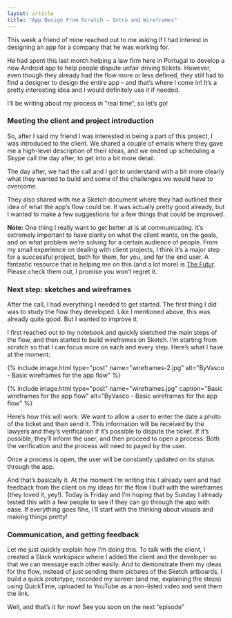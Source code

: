 ```yaml
---
layout: article
title: "App Design From Scratch – Intro and Wireframes"
---
```


This week a friend of mine reached out to me asking if I had interest in designing an app for a company that he was working for.

He had spent this last month helping a law firm here in Portugal to develop a new Android app to help people dispute unfair driving tickets. However, even though they already had the flow more or less defined, they still had to find a designer to design the entire app – and that’s where I come in! It’s a pretty interesting idea and I would definitely use it if needed.

I’ll be writing about my process in “real time”, so let’s go!


### Meeting the client and project introduction
So, after I said my friend I was interested in being a part of this project, I was introduced to the client. We shared a couple of emails where they gave me a high-level description of their ideas, and we ended up scheduling a Skype call the day after, to get into a bit more detail.

The day after, we had the call and I got to understand with a bit more clearly what they wanted to build and some of the challenges we would have to overcome.

They also shared with me a Sketch document where they had outlined their idea of what the app’s flow could be. It was actually pretty good already, but I wanted to make a few suggestions for a few things that could be improved.

**Note:** One thing I really want to get better at is at communicating. It’s extremely important to have clarity on what the client wants, on the goals, and on what problem we’re solving for a certain audience of people. From my small experience on dealing with client projects, I think it’s a major step for a successful project, both for them, for you, and for the end user. A fantastic resource that is helping me on this (and a lot more) is [The Futur](https://www.youtube.com/user/TheSkoolRocks). Please check them out, I promise you won’t regret it.


### Next step: sketches and wireframes
After the call, I had everything I needed to get started. The first thing I did was to study the flow they developed. Like I mentioned above, this was already quite good. But I wanted to improve it.

I first reached out to my notebook and quickly sketched the main steps of the flow, and then started to build wireframes on Sketch. I’m starting from scratch so that I can focus more on each and every step. Here’s what I have at the moment:

{% 
  include image.html
  type="post"
  name="wireframes-2.jpg"
  alt="ByVasco - Basic wireframes for the app flow"
%}

{% 
  include image.html
  type="post"
  name="wireframes.jpg"
  caption="Basic wireframes for the app flow"
  alt="ByVasco - Basic wireframes for the app flow"
%}

Here’s how this will work: We want to allow a user to enter the date a photo of the ticket and then send it. This information will be received by the lawyers and they’s verification if it’s possible to dispute the ticket. If it’s possible, they’ll inform the user, and then proceed to open a process. Both the verification and the process will need to payed by the user.

Once a process is open, the user will be constantly updated on its status through the app.

And that’s basically it. At the moment I’m writing this I already sent and had feedback from the client on my ideas for the flow I built with the wireframes (they loved it, yey!). Today is Friday and I’m hoping that by Sunday I already tested this with a few people to see if they can go through the app with ease. If everything goes fine, I’ll start with the thinking about visuals and making things pretty!


### Communication, and getting feedback
Let me just quickly explain how I’m doing this. To talk with the client, I created a Slack workspace where I added the client and the developer so that we can message each other easily. And to demonstrate them my ideas for the flow, instead of just sending them pictures of the Sketch artboards, I build a quick prototype, recorded my screen (and me, explaining the steps) using QuickTime, uploaded to YouTube as a non-listed video and sent them the link.


Well, and that’s it for now! See you soon on the next “episode”